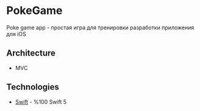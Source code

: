 # PokeGame
Poke game app - простая игра для тренировки разработки приложения для iOS

## Architecture
- MVC

## Technologies
- [Swift](https://docs.swift.org/swift-book/documentation/the-swift-programming-language/aboutswift) - %100 Swift 5
